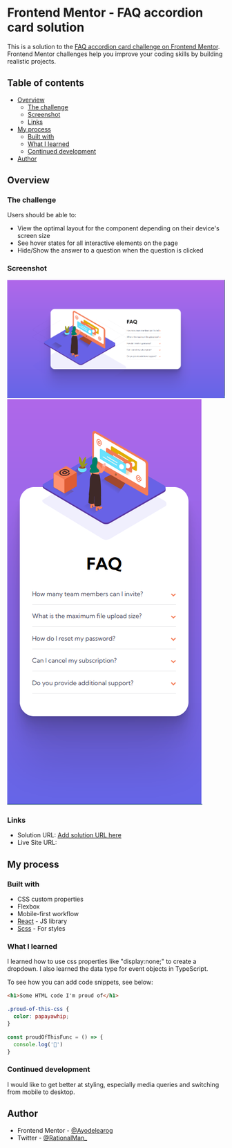 # Frontend Mentor - FAQ accordion card solution

This is a solution to the [FAQ accordion card challenge on Frontend Mentor](https://www.frontendmentor.io/challenges/faq-accordion-card-XlyjD0Oam). Frontend Mentor challenges help you improve your coding skills by building realistic projects. 

## Table of contents

- [Overview](#overview)
  - [The challenge](#the-challenge)
  - [Screenshot](#screenshot)
  - [Links](#links)
- [My process](#my-process)
  - [Built with](#built-with)
  - [What I learned](#what-i-learned)
  - [Continued development](#continued-development)
- [Author](#author)



## Overview

### The challenge

Users should be able to:

- View the optimal layout for the component depending on their device's screen size
- See hover states for all interactive elements on the page
- Hide/Show the answer to a question when the question is clicked

### Screenshot

![](./screenshots/Screenshot%202022-10-28%20013113.png)
![](./screenshots/Screenshot%202022-10-28%20013245.png)


### Links

- Solution URL: [Add solution URL here](https://your-solution-url.com)
- Live Site URL: [](https://endearing-bonbon-6eac59.netlify.app/)

## My process

### Built with


- CSS custom properties
- Flexbox
- Mobile-first workflow
- [React](https://reactjs.org/) - JS library
- [Scss](https://sass-lang.com/) - For styles


### What I learned

I learned how to use css properties like "display:none;" to create a dropdown. I also learned the data type for event objects in TypeScript.


To see how you can add code snippets, see below:

```html
<h1>Some HTML code I'm proud of</h1>
```
```css
.proud-of-this-css {
  color: papayawhip;
}
```
```js
const proudOfThisFunc = () => {
  console.log('🎉')
}
```



### Continued development

I would like to get better at styling, especially media queries and switching from mobile to desktop.



## Author

- Frontend Mentor - [@Ayodelearog](https://www.frontendmentor.io/profile/Ayodelearog)
- Twitter - [@RationalMan_](https://www.twitter.com/RationalMan_)

